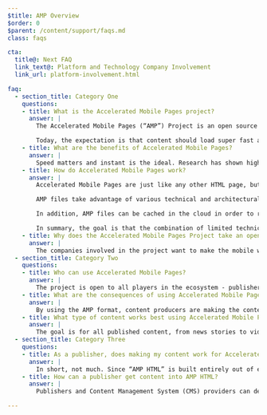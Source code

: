 ```yaml
---
$title: AMP Overview
$order: 0
$parent: /content/support/faqs.md
class: faqs

cta:
  title@: Next FAQ
  link_text@: Platform and Technology Company Involvement
  link_url: platform-involvement.html

faq:
  - section_title: Category One
    questions:
    - title: What is the Accelerated Mobile Pages project?
      answer: |
        The Accelerated Mobile Pages (“AMP”) Project is an open source initiative that came out of discussions between publishers and technology companies about the need to improve the entire mobile content ecosystem for everyone -- publishers, consumer platforms, creators, and users.

        Today, the expectation is that content should load super fast and be easy to explore. The reality is that content can take several seconds to load, or, because the user abandons the slow page, never fully loads at all. Accelerated Mobile Pages are web pages designed to load near instantaneously -- they are a step towards a better mobile web for all.
    - title: What are the benefits of Accelerated Mobile Pages?
      answer: |
        Speed matters and instant is the ideal. Research has shown higher bounce rates associated with slower-loading web pages. Using the AMP format will make it far more compelling for people to consume and engage with more content. But this isn’t just about speed and performance. We also want to promote enhanced distribution so that publishers can take advantage of the open web’s potential for their content to appear everywhere quickly -- across platforms and apps -- which can lead to more revenue via ads and subscriptions.
    - title: How do Accelerated Mobile Pages work?
      answer: |
        Accelerated Mobile Pages are just like any other HTML page, but with a limited set of allowed technical functionality that is defined and governed by the open source AMP spec. Just like all web pages, Accelerated Mobile Pages will load in any modern browser or app webview.

        AMP files take advantage of various technical and architectural approaches that prioritize speed to provide a faster experience for users. AMP developers can use a rich and growing library of web components that offer the ability to embed rich media objects like video and social posts, display advertising, or collect analytics. The goal is not to homogenize how content looks and feels, but instead to build a more common technical core between pages that speeds up load times.

        In addition, AMP files can be cached in the cloud in order to reduce the time content takes to get to a user’s mobile device. By using the AMP format, content producers are making the content in AMP files available to be cached by third parties. Under this type of framework, publishers continue to control their content, but platforms can easily cache or mirror the content for optimal delivery speed to users. Google has provided the [Google AMP Cache](https://developers.google.com/amp/cache/) that can be used by anyone at no cost, and all AMPs will be cached by the Google AMP Cache. Other companies may build their own AMP cache as well.

        In summary, the goal is that the combination of limited technical functionality with a distribution system built around caching will lead to better performing pages, and increased audience development for publishers.
    - title: Why does the Accelerated Mobile Pages Project take an open source approach?
      answer: |
        The companies involved in the project want to make the mobile web work better for all -- not just for one platform, one set of technologies, or one set of publishers. Making the project open source enables people to share and contribute their ideas and code for making the mobile web fast. We are just at the beginning of that journey and we look forward to other publishers and technology companies joining along the way.
  - section_title: Category Two
    questions:
    - title: Who can use Accelerated Mobile Pages?
      answer: |
        The project is open to all players in the ecosystem - publishers, consumer platforms, and creators. To get an idea who some of the companies and sites are who use AMP, head to the [Who page](/who).
    - title: What are the consequences of using Accelerated Mobile Pages?
      answer: |
        By using the AMP format, content producers are making the content in AMP files available to be crawled, indexed & displayed (subject to the robots exclusion protocol) and cached by third parties.
    - title: What type of content works best using Accelerated Mobile Pages?
      answer: |
        The goal is for all published content, from news stories to videos and from blogs to photographs and GIFs, to work using Accelerated Mobile Pages.
  - section_title: Category Three
    questions:
    - title: As a publisher, does making my content work for Accelerated Mobile Pages entail more work?
      answer: |
        In short, not much. Since “AMP HTML” is built entirely out of existing web technologies, the development process mirrors the one publishers are already using today. Publishers can familiarize themselves with the AMP HTML specification on GitHub. For those used to the current process, we don’t expect a significant learning curve.
    - title: How can a publisher get content into AMP HTML?
      answer: |
        Publishers and Content Management System (CMS) providers can develop an integration with their CMS to generate AMP content. Automattic has already published a [WordPress AMP plugin](https://wordpress.org/plugins/amp/) and we hope that all content management systems will add support for AMP HTML pages.

---
```


